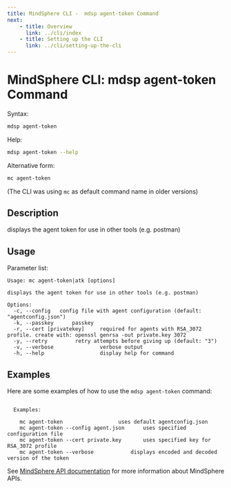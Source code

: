 ```yaml
---
title: MindSphere CLI -  mdsp agent-token Command
next:
    - title: Overview
      link: ../cli/index
    - title: Setting up the CLI
      link: ../cli/setting-up-the-cli
---
```


# MindSphere CLI: mdsp agent-token Command

Syntax:

```bash
mdsp agent-token
```

Help:

```bash
mdsp agent-token --help
```

Alternative form:

```bash
mc agent-token
```

(The CLI was using `mc` as default command name in older versions)

## Description

displays the agent token for use in other tools (e.g. postman)

## Usage

Parameter list:

```text
Usage: mc agent-token|atk [options]

displays the agent token for use in other tools (e.g. postman)

Options:
  -c, --config   config file with agent configuration (default: "agentconfig.json")
  -k, --passkey      passkey
  -r, --cert [privatekey]     required for agents with RSA_3072 profile. create with: openssl genrsa -out private.key 3072
  -y, --retry         retry attempts before giving up (default: "3")
  -v, --verbose               verbose output
  -h, --help                  display help for command

```

## Examples

Here are some examples of how to use the `mdsp agent-token` command:

```text

  Examples:

    mc agent-token   				uses default agentconfig.json
    mc agent-token --config agent.json 		uses specified configuration file
    mc agent-token --cert private.key 		uses specified key for RSA_3072 profile
    mc agent-token --verbose 			displays encoded and decoded version of the token

```

See [MindSphere API documentation](https://documentation.mindsphere.io/MindSphere/apis/index.html) for more information about MindSphere APIs.